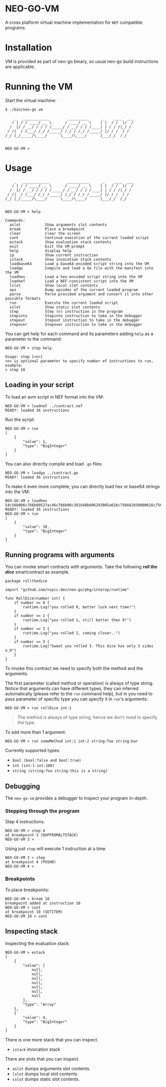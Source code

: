 # NEO-GO-VM

A cross platform virtual machine implementation for `NEF` compatible programs. 

# Installation

VM is provided as part of neo-go binary, so usual neo-go build instructions
are applicable.

# Running the VM

Start the virtual machine:

```
$ ./bin/neo-go vm

    _   ____________        __________      _    ____  ___
   / | / / ____/ __ \      / ____/ __ \    | |  / /  |/  /
  /  |/ / __/ / / / /_____/ / __/ / / /____| | / / /|_/ /
 / /|  / /___/ /_/ /_____/ /_/ / /_/ /_____/ |/ / /  / /
/_/ |_/_____/\____/      \____/\____/      |___/_/  /_/


NEO-GO-VM >
```

# Usage

```
    _   ____________        __________      _    ____  ___
   / | / / ____/ __ \      / ____/ __ \    | |  / /  |/  /
  /  |/ / __/ / / / /_____/ / __/ / / /____| | / / /|_/ /
 / /|  / /___/ /_/ /_____/ /_/ / /_/ /_____/ |/ / /  / /
/_/ |_/_____/\____/      \____/\____/      |___/_/  /_/


NEO-GO-VM > help

Commands:
  aslot           Show arguments slot contents
  break           Place a breakpoint
  clear           clear the screen
  cont            Continue execution of the current loaded script
  estack          Show evaluation stack contents
  exit            Exit the VM prompt
  help            display help
  ip              Show current instruction
  istack          Show invocation stack contents
  loadbase64      Load a base64-encoded script string into the VM
  loadgo          Compile and load a Go file with the manifest into the VM
  loadhex         Load a hex-encoded script string into the VM
  loadnef         Load a NEF-consistent script into the VM
  lslot           Show local slot contents
  ops             Dump opcodes of the current loaded program
  parse           Parse provided argument and convert it into other possible formats
  run             Execute the current loaded script
  sslot           Show static slot contents
  step            Step (n) instruction in the program
  stepinto        Stepinto instruction to take in the debugger
  stepout         Stepout instruction to take in the debugger
  stepover        Stepover instruction to take in the debugger

```

You can get help for each command and its parameters adding `help` as a
parameter to the command:

```
NEO-GO-VM > step help

Usage: step [<n>]
<n> is optional parameter to specify number of instructions to run, example:
> step 10

```

## Loading in your script

To load an avm script in NEF format into the VM:

```
NEO-GO-VM > loadnef ../contract.nef
READY: loaded 36 instructions
```

Run the script:

```
NEO-GO-VM > run
[
    {
        "value": 1,
        "type": "BigInteger"
    }
]
```

You can also directly compile and load `.go` files:

```
NEO-GO-VM > loadgo ../contract.go
READY: loaded 36 instructions
```

To make it even more complete, you can directly load hex or base64 strings into the VM:

```
NEO-GO-VM > loadhex 54c56b006c766b00527ac46c766b00c391640b006203005a616c756662030000616c7566
READY: loaded 36 instructions
NEO-GO-VM > run
[
    {
        "value": 10,
        "type": "BigInteger"
    }
]

```

## Running programs with arguments
You can invoke smart contracts with arguments. Take the following ***roll the dice*** smartcontract as example. 

```
package rollthedice

import "github.com/nspcc-dev/neo-go/pkg/interop/runtime"

func RollDice(number int) {
    if number == 0 {
        runtime.Log("you rolled 0, better luck next time!")
    }
    if number == 1 {
        runtime.Log("you rolled 1, still better then 0!")
    }
    if number == 2 {
        runtime.Log("you rolled 2, coming closer..") 
    }
    if number == 3 {
        runtime.Log("Sweet you rolled 3. This dice has only 3 sides o_O")
    }
}
```

To invoke this contract we need to specify both the method and the arguments.

The first parameter (called method or operation) is always of type
string. Notice that arguments can have different types, they can inferred
automatically (please refer to the `run` command help), but in you need to
pass parameter of specific type you can specify it in `run`'s arguments:

```
NEO-GO-VM > run rollDice int:1
```

> The method is always of type string, hence we don't need to specify the type.

To add more than 1 argument:

```
NEO-GO-VM > run someMethod int:1 int:2 string:foo string:bar
```

Currently supported types:
- `bool (bool:false and bool:true)`
- `int (int:1 int:100)`
- `string (string:foo string:this is a string)` 

## Debugging
The `neo-go-vm` provides a debugger to inspect your program in-depth.


### Stepping through the program
Step 4 instructions.

```
NEO-GO-VM > step 4
at breakpoint 3 (DUPFROMALTSTACK)
NEO-GO-VM 3 >
```

Using just `step` will execute 1 instruction at a time.

```
NEO-GO-VM 3 > step
at breakpoint 4 (PUSH0)
NEO-GO-VM 4 >
```

### Breakpoints

To place breakpoints:

```
NEO-GO-VM > break 10
breakpoint added at instruction 10
NEO-GO-VM > cont
at breakpoint 10 (SETITEM)
NEO-GO-VM 10 > cont
```

## Inspecting stack

Inspecting the evaluation stack:

```
NEO-GO-VM > estack
[
    {
        "value": [
            null,
            null,
            null,
            null,
            null,
            null,
            null
        ],
        "type": "Array"
    },
    {
        "value": 4,
        "type": "BigInteger"
    }
]
```

There is one more stack that you can inspect.
- `istack` invocation stack

There are slots that you can inspect.
- `aslot` dumps arguments slot contents.
- `lslot` dumps local slot contents.
- `sslot` dumps static slot contents.

